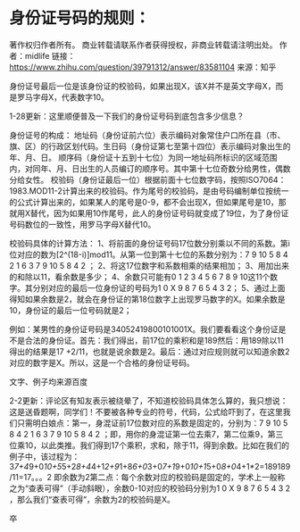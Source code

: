 身份证号码的规则：
=====

著作权归作者所有。
商业转载请联系作者获得授权，非商业转载请注明出处。
作者：midlife
链接：https://www.zhihu.com/question/39791312/answer/83581104
来源：知乎

身份证号最后一位是该身份证的校验码，如果出现X，该X并不是英文字母X，而是罗马字母X，代表数字10。

1-28更新：这里顺便普及一下我们的身份证号码到底包含多少信息？

身份证号的构成：
地址码（身份证前六位）表示编码对象常住户口所在县（市、旗、区）的行政区划代码。生日码（身份证第七至第十四位）表示编码对象出生的年、月、日。
顺序码（身份证十五到十七位）为同一地址码所标识的区域范围内，对同年、月、日出生的人员编订的顺序号。其中第十七位奇数分给男性，偶数分给女性。
校验码（身份证最后一位）根据前面十七位数字码，按照ISO7064：1983.MOD11-2计算出来的校验码。作为尾号的校验码，是由号码编制单位按统一的公式计算出来的，如果某人的尾号是0-9，都不会出现X，但如果尾号是10，那就用X替代，因为如果用10作尾号，此人的身份证号码就变成了19位，为了身份证号码数位的一致性，用罗马字母X替代10。

校验码具体的计算方法：
1、将前面的身份证号码17位数分别乘以不同的系数。第i位对应的数为[2^(18-i)]mod11。从第一位到第十七位的系数分别为：7 9 10 5 8 4 2 1 6 3 7 9 10 5 8 4 2 ；
2、将这17位数字和系数相乘的结果相加；
3、用加出来的和除以11，看余数是多少；
4、余数只可能有0 1 2 3 4 5 6 7 8 9 10这11个数字。其分别对应的最后一位身份证的号码为1 0 X 9 8 7 6 5 4 3 2；
5、通过上面得知如果余数是2，就会在身份证的第18位数字上出现罗马数字的Ⅹ。如果余数是10，身份证的最后一位号码就是2；

例如：某男性的身份证号码是34052419800101001X。我们要看看这个身份证是不是合法的身份证。首先：我们得出，前17位的乘积和是189然后：用189除以11得出的结果是17 +2/11，也就是说余数是2。最后：通过对应规则就可以知道余数2对应的数字是X。所以，这是一个合格的身份证号码。

文字、例子均来源百度

2-2更新：评论区有知友表示被绕晕了，不知道校验码具体怎么算的，我只想说：这是送昏题啊，同学们！不要被各种专业的符号，代码，公式给吓到了，在这里我们只需明白娘点：第一，身混证前17位数对应的系数是固定的，分别为：7 9 10 5 8 4 2 1 6 3 7 9 10 5 8 4 2 ；即，用你的身混证第一位去乘7，第二位乘9，第三位乘10，以此类推。我们得到17个乘积，求和，除于11，得到余数。比如在我们的例子中，该过程为：3*7+4*9+0*10+5*5+2*8+4*4+1*2+9*1+8*6+0*3+0*7+1*9+0*10+1*5+0*8+0*4+1*2=189189/11=17。。。2      即余数为2第二点：每个余数对应的校验码是固定的，学术上一般称之为“查表可得”（手动斜眼），余数0-10对应的校验码分别为1 0 X 9 8 7 6 5 4 3 2 ，那么我们“查表可得”，余数为2的校验码是X。

卒